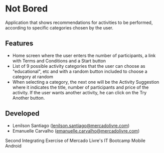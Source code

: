 # Not Bored

Application that shows recommendations for activities to be performed, according to specific categories chosen by the user.


## Features

- Home screen where the user enters the number of participants, a link with Terms and Conditions and a Start button
- List of 9 possible activity categories that the user can choose as "educational", etc and with a random button included to choose a category at random
- When selecting a category, the next one will be the Activity Suggestion where it indicates the title, number of participants and price of the activity. 
If the user wants another activity, he can click on the Try Another button.

## Developed
- Lenilson Santiago (lenilson.santiago@mercadolivre.com)
- Emanuelle Carvalho (emanuelle.carvalho@mercadolivre.com)

Second Integrating Exercise of Mercado Livre's IT Bootcamp Mobile Android

